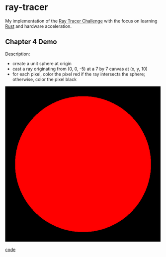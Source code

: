 
ray-tracer
==========

My implementation of the [Ray Tracer Challenge][rtc] with the focus on learning
[Rust][rust] and hardware acceleration.

Chapter 4 Demo
--------------

Description:

 * create a unit sphere at origin
 * cast a ray originating from (0, 0, -5) at a 7 by 7 canvas at (x, y, 10)
 * for each pixel, color the pixel red if the ray intersects the sphere;
   otherwise, color the pixel black

![Demo 4 rendering](demo-imgs/demo4.webp)

[code](src/demo/demo4.rs)

[rtc]: http://raytracerchallenge.com/
[rust]: https://www.rust-lang.org/

